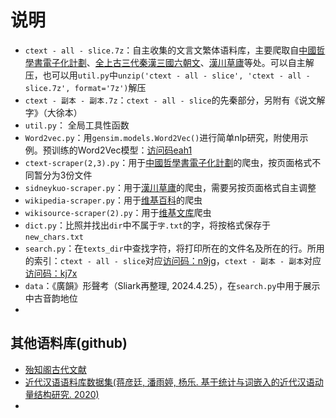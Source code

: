 # 说明
- `ctext - all - slice.7z`：自主收集的文言文繁体语料库，主要爬取自[中國哲學書電子化計劃](ctext.org/zh)、[全上古三代秦漢三國六朝文](zh.wikisource.org/wiki/全上古三代秦漢三國六朝文)、[漢川草廬](www.sidneyluo.net/index.php)等处。可以自主解压，也可以用`util.py`中`unzip('ctext - all - slice', 'ctext - all - slice.7z', format='7z')`解压
- `ctext - 副本 - 副本.7z`：`ctext - all - slice`的先秦部分，另附有《说文解字》（大徐本）
- `util.py`： 全局工具性函数
- `Word2vec.py`：用`gensim.models.Word2Vec()`进行简单nlp研究，附使用示例。预训练的Word2Vec模型：[访问码eah1](cloud.189.cn/t/eQZvIzBR3Ana)
- `ctext-scraper(2,3).py`：用于[中國哲學書電子化計劃](ctext.org/zh)的爬虫，按页面格式不同暂分为3份文件
- `sidneykuo-scraper.py`：用于[漢川草廬](www.sidneyluo.net/index.php)的爬虫，需要另按页面格式自主调整
- `wikipedia-scraper.py`：用于[维基百科](zh.wikipedia.org)的爬虫
- `wikisource-scraper(2).py`：用于[维基文库](zh.qikisource.org)爬虫
- `dict.py`：比照并找出`dir`中不属于`字.txt`的字，将按格式保存于`new_chars.txt`
- `search.py`：在`texts_dir`中查找字符，将打印所在的文件名及所在的行。所用的索引：`ctext - all - slice`对应[访问码：n9jg](cloud.189.cn/t/ZnArInRzQJNv)，`ctext - 副本 - 副本`对应[访问码：kj7x](cloud.189.cn/t/NziMJ3BJ7fQj)
- `data`：《廣韻》形聲考（Sliark再整理, 2024.4.25），在`search.py`中用于展示中古音韵地位
- 

## 其他语料库(github)
- [殆知阁古代文献](github.com/garychowcmu/daizhigev20)
- [近代汉语语料库数据集(蒋彦廷, 潘雨婷, 杨乐. 基于统计与词嵌入的近代汉语动量结构研究. 2020)](github.com/JiangYanting/Pre-modern_Chinese_corpus_dataset)
- 


